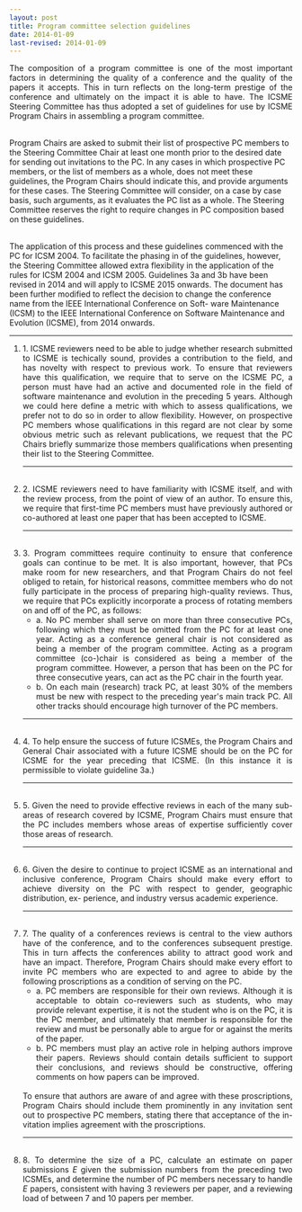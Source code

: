 ```yaml
---
layout: post
title: Program committee selection guidelines
date: 2014-01-09
last-revised: 2014-01-09
---
```


<p style="text-align: justify">The composition of a program committee is one of the most important factors in determining the quality of a conference and the quality of the papers it accepts. This in turn reflects on the long-term prestige of the conference and ultimately on the impact it is able to have. The ICSME Steering Committee has thus adopted a set of guidelines for use by ICSME Program Chairs in assembling a program committee.<br/><br/>

Program Chairs are asked to submit their list of prospective PC members to the Steering Committee Chair at least one month prior to the desired date for sending out invitations to the PC. In any cases in which prospective PC members, or the list of members as a whole, does not meet these guidelines, the Program Chairs should indicate this, and provide arguments for these cases. The Steering Committee will consider, on a case by case basis, such arguments, as it evaluates the PC list as a whole. The Steering Committee reserves the right to require changes in PC composition based on these guidelines.<br/><br/>

The application of this process and these guidelines commenced with the PC for ICSM 2004. To facilitate the phasing in of the guidelines, however, the Steering Committee allowed extra flexibility in the application of the rules for ICSM 2004 and ICSM 2005.
Guidelines 3a and 3b have been revised in 2014 and will apply to ICSME 2015 onwards. The document has been further modified to reflect the decision to change the conference name from the IEEE International Conference on Soft- ware Maintenance (ICSM) to the IEEE International Conference on Software Maintenance and Evolution (ICSME), from 2014 onwards.</p>

<hr/>

<ol class="post-list" style="text-align: justify; margin-top:1em">
<li>
1. ICSME reviewers need to be able to judge whether research submitted to ICSME is techically sound, provides a contribution to the field, and has novelty with respect to previous work. To ensure that reviewers have this qualification, we require that to serve on the ICSME PC, a person must have had an active and documented role in the field of software maintenance and evolution in the preceding 5 years. Although we could here define a metric with which to assess qualifications, we prefer not to do so in order to allow flexibility. However, on prospective PC members whose qualifications in this regard are not clear by some obvious metric such as relevant publications, we request that the PC Chairs briefly summarize those members qualifications when presenting their list to the Steering Committee.
</li>

<hr/>
<br/>

<li>
2. ICSME reviewers need to have familiarity with ICSME itself, and with the review process, from the point of view of an author. To ensure this, we require that first-time PC members must have previously authored or co-authored at least one paper that has been accepted to ICSME.
</li>

<hr/>
<br/>

<li>
3. Program committees require continuity to ensure that conference goals can continue to be met. It is also important, however, that PCs make room for new researchers, and that Program Chairs do not feel obliged to retain, for historical reasons, committee members who do not fully participate in the process of preparing high-quality reviews. Thus, we require that PCs explicitly incorporate a process of rotating members on and off of the PC, as follows:
<ul>
<li>a. No PC member shall serve on more than three consecutive PCs, following which they must be omitted from the PC for at least one year. Acting as a conference general chair is not considered as being a member of the program committee. Acting as a program committee (co-)chair is considered as being a member of the program committee. However, a person that has been on the PC for three consecutive years, can act as the PC chair in the fourth year.</li>
<li>b. On each main (research) track PC, at least 30% of the members must be new with respect to the preceding year's main track PC. All other tracks should encourage high turnover of the PC members.</li>
</ul>
</li>
</li>

<hr/>
<br/>

<li>
4. To help ensure the success of future ICSMEs, the Program Chairs and General Chair associated with a future ICSME should be on the PC for ICSME for the year preceding that ICSME. (In this instance it is permissible to violate guideline 3a.)
</li>

<hr/>
<br/>

<li>
5. Given the need to provide effective reviews in each of the many sub-areas of research covered by ICSME, Program Chairs must ensure that the PC includes members whose areas of expertise sufficiently cover those areas of research.
</li>

<hr/>
<br/>

<li>
6. Given the desire to continue to project ICSME as an international and inclusive conference, Program Chairs should make every effort to achieve diversity on the PC with respect to gender, geographic distribution, ex- perience, and industry versus academic experience.
</li>

<hr/>
<br/>

<li>
7. The quality of a conferences reviews is central to the view authors have of the conference, and to the conferences subsequent prestige. This in turn affects the conferences ability to attract good work and have an impact. Therefore, Program Chairs should make every effort to invite PC members who are expected to and agree to abide by the following proscriptions as a condition of serving on the PC.
<ul>
<li>a. PC members are responsible for their own reviews. Although it is acceptable to obtain co-reviewers such as students, who may provide relevant expertise, it is not the student who is on the PC, it is the PC member, and ultimately that member is responsible for the review and must be personally able to argue for or against the merits of the paper.</li>
<li>b. PC members must play an active role in helping authors improve their papers. Reviews should contain details sufficient to support their conclusions, and reviews should be constructive, offering comments on how papers can be improved.</li>
</ul>
<br/>
To ensure that authors are aware of and agree with these proscriptions, Program Chairs should include them prominently in any invitation sent out to prospective PC members, stating there that acceptance of the in- vitation implies agreement with the proscriptions.
</li>

<hr/>
<br/>

<li>
8. To determine the size of a PC, calculate an estimate on paper submissions <i>E</i> given the submission numbers from the preceding two ICSMEs, and determine the number of PC members necessary to handle <i>E</i> papers, consistent with having 3 reviewers per paper, and a reviewing load of between 7 and 10 papers per member.
</li>


</ol>